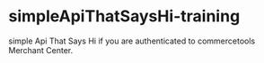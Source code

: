 # simpleApiThatSaysHi-training
simple Api That Says Hi if you are authenticated to commercetools Merchant Center.
